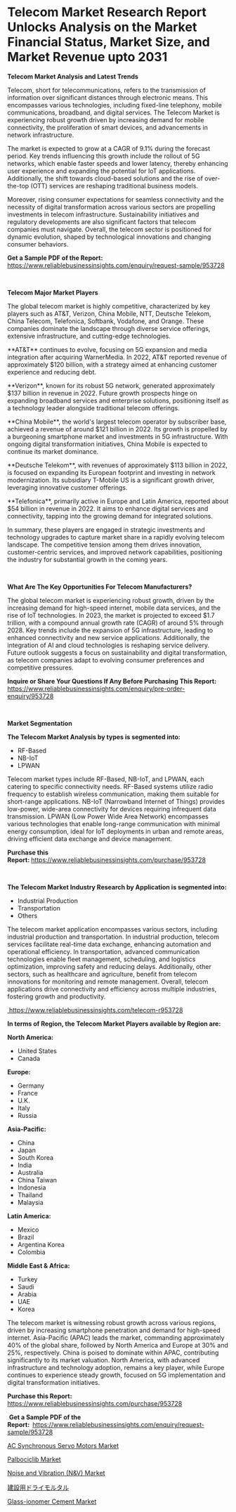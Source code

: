 <p><h1>Telecom Market Research Report Unlocks Analysis on the Market Financial Status, Market Size, and Market Revenue upto 2031</h1></p><p><strong>Telecom Market Analysis and Latest Trends</strong></p>
<p><p>Telecom, short for telecommunications, refers to the transmission of information over significant distances through electronic means. This encompasses various technologies, including fixed-line telephony, mobile communications, broadband, and digital services. The Telecom Market is experiencing robust growth driven by increasing demand for mobile connectivity, the proliferation of smart devices, and advancements in network infrastructure. </p><p>The market is expected to grow at a CAGR of 9.1% during the forecast period. Key trends influencing this growth include the rollout of 5G networks, which enable faster speeds and lower latency, thereby enhancing user experience and expanding the potential for IoT applications. Additionally, the shift towards cloud-based solutions and the rise of over-the-top (OTT) services are reshaping traditional business models. </p><p>Moreover, rising consumer expectations for seamless connectivity and the necessity of digital transformation across various sectors are propelling investments in telecom infrastructure. Sustainability initiatives and regulatory developments are also significant factors that telecom companies must navigate. Overall, the telecom sector is positioned for dynamic evolution, shaped by technological innovations and changing consumer behaviors.</p></p>
<p><strong>Get a Sample PDF of the Report:&nbsp;</strong> <a href="https://www.reliablebusinessinsights.com/enquiry/request-sample/953728">https://www.reliablebusinessinsights.com/enquiry/request-sample/953728</a></p>
<p>&nbsp;</p>
<p><strong>Telecom Major Market Players</strong></p>
<p><p>The global telecom market is highly competitive, characterized by key players such as AT&T, Verizon, China Mobile, NTT, Deutsche Telekom, China Telecom, Telefonica, Softbank, Vodafone, and Orange. These companies dominate the landscape through diverse service offerings, extensive infrastructure, and cutting-edge technologies.</p><p>**AT&T** continues to evolve, focusing on 5G expansion and media integration after acquiring WarnerMedia. In 2022, AT&T reported revenue of approximately $120 billion, with a strategy aimed at enhancing customer experience and reducing debt.</p><p>**Verizon**, known for its robust 5G network, generated approximately $137 billion in revenue in 2022. Future growth prospects hinge on expanding broadband services and enterprise solutions, positioning itself as a technology leader alongside traditional telecom offerings.</p><p>**China Mobile**, the world's largest telecom operator by subscriber base, achieved a revenue of around $121 billion in 2022. Its growth is propelled by a burgeoning smartphone market and investments in 5G infrastructure. With ongoing digital transformation initiatives, China Mobile is expected to continue its market dominance.</p><p>**Deutsche Telekom**, with revenues of approximately $113 billion in 2022, is focused on expanding its European footprint and investing in network modernization. Its subsidiary T-Mobile US is a significant growth driver, leveraging innovative customer offerings.</p><p>**Telefonica**, primarily active in Europe and Latin America, reported about $54 billion in revenue in 2022. It aims to enhance digital services and connectivity, tapping into the growing demand for integrated solutions.</p><p>In summary, these players are engaged in strategic investments and technology upgrades to capture market share in a rapidly evolving telecom landscape. The competitive tension among them drives innovation, customer-centric services, and improved network capabilities, positioning the industry for substantial growth in the coming years.</p></p>
<p>&nbsp;</p>
<p><strong>What Are The Key Opportunities For Telecom Manufacturers?</strong></p>
<p><p>The global telecom market is experiencing robust growth, driven by the increasing demand for high-speed internet, mobile data services, and the rise of IoT technologies. In 2023, the market is projected to exceed $1.7 trillion, with a compound annual growth rate (CAGR) of around 5% through 2028. Key trends include the expansion of 5G infrastructure, leading to enhanced connectivity and new service applications. Additionally, the integration of AI and cloud technologies is reshaping service delivery. Future outlook suggests a focus on sustainability and digital transformation, as telecom companies adapt to evolving consumer preferences and competitive pressures.</p></p>
<p><strong>Inquire or Share Your Questions If Any Before Purchasing This Report:</strong> <a href="https://www.reliablebusinessinsights.com/enquiry/pre-order-enquiry/953728">https://www.reliablebusinessinsights.com/enquiry/pre-order-enquiry/953728</a></p>
<p>&nbsp;</p>
<p><strong>Market Segmentation</strong></p>
<p><strong>The Telecom Market Analysis by types is segmented into:</strong></p>
<p><ul><li>RF-Based</li><li>NB-IoT</li><li>LPWAN</li></ul></p>
<p><p>Telecom market types include RF-Based, NB-IoT, and LPWAN, each catering to specific connectivity needs. RF-Based systems utilize radio frequency to establish wireless communication, making them suitable for short-range applications. NB-IoT (Narrowband Internet of Things) provides low-power, wide-area connectivity for devices requiring infrequent data transmission. LPWAN (Low Power Wide Area Network) encompasses various technologies that enable long-range communication with minimal energy consumption, ideal for IoT deployments in urban and remote areas, driving efficient data exchange and device management.</p></p>
<p><strong>Purchase this Report:&nbsp;</strong><a href="https://www.reliablebusinessinsights.com/purchase/953728">https://www.reliablebusinessinsights.com/purchase/953728</a></p>
<p>&nbsp;</p>
<p><strong>The Telecom Market Industry Research by Application is segmented into:</strong></p>
<p><ul><li>Industrial Production</li><li>Transportation</li><li>Others</li></ul></p>
<p><p>The telecom market application encompasses various sectors, including industrial production and transportation. In industrial production, telecom services facilitate real-time data exchange, enhancing automation and operational efficiency. In transportation, advanced communication technologies enable fleet management, scheduling, and logistics optimization, improving safety and reducing delays. Additionally, other sectors, such as healthcare and agriculture, benefit from telecom innovations for monitoring and remote management. Overall, telecom applications drive connectivity and efficiency across multiple industries, fostering growth and productivity.</p></p>
<p><a href="https://www.reliablebusinessinsights.com/telecom-r953728">&nbsp;https://www.reliablebusinessinsights.com/telecom-r953728</a></p>
<p><strong>In terms of Region, the Telecom Market Players available by Region are:</strong></p>
<p>
    <p> <strong> North America: </strong>
        <ul>
            <li>United States</li>
            <li>Canada</li>
        </ul>
        </p> 
    <p> <strong> Europe: </strong>
        <ul>
            <li>Germany</li>
            <li>France</li>
            <li>U.K.</li>
            <li>Italy</li>
            <li>Russia</li>
        </ul>
        </p> 
    <p> <strong> Asia-Pacific: </strong>
        <ul>
            <li>China</li>
            <li>Japan</li>
            <li>South Korea</li>
            <li>India</li>
            <li>Australia</li>
            <li>China Taiwan</li>
            <li>Indonesia</li>
            <li>Thailand</li>
            <li>Malaysia</li>
        </ul>
        </p> 
    <p> <strong> Latin America: </strong>
        <ul>
            <li>Mexico</li>
            <li>Brazil</li>
            <li>Argentina Korea</li>
            <li>Colombia</li>
        </ul>
        </p> 
    <p> <strong> Middle East & Africa: </strong>
        <ul>
            <li>Turkey</li>
            <li>Saudi</li>
            <li>Arabia</li>
            <li>UAE</li>
            <li>Korea</li>
        </ul>
    </p>
    </p>
<p><p>The telecom market is witnessing robust growth across various regions, driven by increasing smartphone penetration and demand for high-speed internet. Asia-Pacific (APAC) leads the market, commanding approximately 40% of the global share, followed by North America and Europe at 30% and 25%, respectively. China is poised to dominate within APAC, contributing significantly to its market valuation. North America, with advanced infrastructure and technology adoption, remains a key player, while Europe continues to experience steady growth, focused on 5G implementation and digital transformation initiatives.</p></p>
<p><strong>Purchase this Report: </strong><a href="https://www.reliablebusinessinsights.com/purchase/953728">https://www.reliablebusinessinsights.com/purchase/953728</a></p>
<p>&nbsp;<strong>Get a Sample PDF of the Report:&nbsp;&nbsp;</strong><a href="https://www.reliablebusinessinsights.com/enquiry/request-sample/953728">https://www.reliablebusinessinsights.com/enquiry/request-sample/953728</a></p>
<p><strong></strong></p>
<p><p><a href="https://medium.com/@warren.edmunds45645/the-ac-synchronous-servo-motors-market-prioritizes-cost-control-and-efficiency-enhancement-137a3dc8f01a">AC Synchronous Servo Motors Market</a></p><p><a href="https://www.linkedin.com/pulse/global-palbociclib-market-share-growth-opportunities-size-growing-jnvoe?trackingId=qGV3WhySSpOT97t0EIyIDA%3D%3D">Palbociclib Market</a></p><p><a href="https://issuu.com/reportprime-2/docs/noise-and-vibration-nv-market-size-_95143989af714c">Noise and Vibration (N&V) Market</a></p><p><a href="https://medium.com/@shawnsmihv6/construction-dry-mortar-market-%E3%81%AE%E3%82%B0%E3%83%AD%E3%83%BC%E3%83%90%E3%83%AB%E5%B8%82%E5%A0%B4%E6%A6%82%E8%A6%81%E3%81%AF-%E4%B8%96%E7%95%8C%E3%81%8A%E3%82%88%E3%81%B3%E4%B8%BB%E8%A6%81%E5%B8%82%E5%A0%B4%E3%81%AB%E3%81%8A%E3%81%91%E3%82%8B%E6%A5%AD%E7%95%8C%E3%81%AB%E5%BD%B1%E9%9F%BF%E3%82%92%E4%B8%8E%E3%81%88%E3%82%8B%E4%B8%BB%E8%A6%81%E3%81%AA%E3%83%88%E3%83%AC%E3%83%B3%E3%83%89%E3%81%AB%E3%81%A4%E3%81%84%E3%81%A6-%E7%8B%AC%E8%87%AA%E3%81%AE%E8%A6%96%E7%82%B9%E3%82%92%E6%8F%90%E4%BE%9B%E3%81%97%E3%81%BE%E3%81%99-a1b8c5707627">建設用ドライモルタル</a></p><p><a href="https://github.com/Annahawkins697/Market-Research-Report-List-1/blob/main/glass-ionomer-cement-market.md">Glass-ionomer Cement Market</a></p></p>